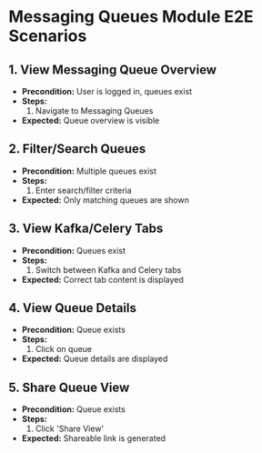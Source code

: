 # Messaging Queues Module E2E Scenarios

## 1. View Messaging Queue Overview

- **Precondition:** User is logged in, queues exist
- **Steps:**
  1. Navigate to Messaging Queues
- **Expected:** Queue overview is visible

## 2. Filter/Search Queues

- **Precondition:** Multiple queues exist
- **Steps:**
  1. Enter search/filter criteria
- **Expected:** Only matching queues are shown

## 3. View Kafka/Celery Tabs

- **Precondition:** Queues exist
- **Steps:**
  1. Switch between Kafka and Celery tabs
- **Expected:** Correct tab content is displayed

## 4. View Queue Details

- **Precondition:** Queue exists
- **Steps:**
  1. Click on queue
- **Expected:** Queue details are displayed

## 5. Share Queue View

- **Precondition:** Queue exists
- **Steps:**
  1. Click 'Share View'
- **Expected:** Shareable link is generated
